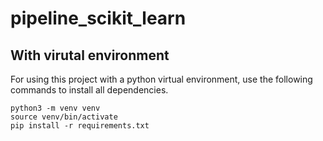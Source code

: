 # pipeline_scikit_learn

## With virutal environment
For using this project with a python virtual environment, use the following commands to install all dependencies.
```
python3 -m venv venv
source venv/bin/activate
pip install -r requirements.txt
```
